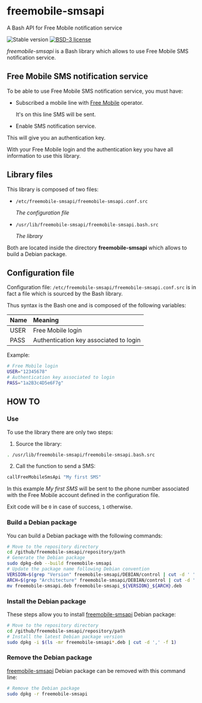 # freemobile-smsapi

A Bash API for Free Mobile notification service

![Stable version](https://img.shields.io/badge/stable-1.0.2-blue.svg)
[![BSD-3 license](https://img.shields.io/badge/license-BSD--3--Clause-428F7E.svg)](https://tldrlegal.com/license/bsd-3-clause-license-%28revised%29)

*freemobile-smsapi* is a Bash library which allows to use Free Mobile SMS notification service.

## Free Mobile SMS notification service

To be able to use Free Mobile SMS notification service, you must have:

 * Subscribed a mobile line with [Free Mobile](https://mobile.free.fr) operator.

   It's on this line SMS will be sent.

 * Enable SMS notification service.

  This will give you an authentication key.

With your Free Mobile login and the authentication key you have all information to use this library.

## Library files

This library is composed of two files:

 * `/etc/freemobile-smsapi/freemobile-smsapi.conf.src`

	*The configuration file*

 * `/usr/lib/freemobile-smsapi/freemobile-smsapi.bash.src`

	*The library*

Both are located inside the directory **freemobile-smsapi** which allows to build a Debian package.

## Configuration file

Configuration file: `/etc/freemobile-smsapi/freemobile-smsapi.conf.src` is in fact a file which is sourced by the Bash library.

Thus syntax is the Bash one and is composed of the following variables:

| Name | Meaning                                |
|:-----|:---------------------------------------|
| USER | Free Mobile login                      |
| PASS | Authentication key associated to login |

Example:

```bash
# Free Mobile login
USER="12345678"
# Authentication key associated to login
PASS="1a2B3c4D5e6F7g"
```

## HOW TO

### Use

To use the library there are only two steps:

1. Source the library:
```bash
. /usr/lib/freemobile-smsapi/freemobile-smsapi.bash.src
```
2. Call the function to send a SMS:
```bash
callFreeMobileSmsApi "My first SMS"
```

In this example *My first SMS* will be sent to the phone number associated with the Free Mobile account defined in the configuration file.

Exit code will be `0` in case of success, `1` otherwise.

### Build a Debian package

You can build a Debian package with the following commands:

```bash
# Move to the repository directory
cd /github/freemobile-smsapi/repository/path
# Generate the Debian package
sudo dpkg-deb --build freemobile-smsapi
# Update the package name following Debian convention
VERSION=$(grep "Version" freemobile-smsapi/DEBIAN/control | cut -d ' ' -f 2)
ARCH=$(grep "Architecture" freemobile-smsapi/DEBIAN/control | cut -d ' ' -f 2)
mv freemobile-smsapi.deb freemobile-smsapi_${VERSION}_${ARCH}.deb
```

### Install the Debian package

These steps allow you to install [freemobile-smsapi](http://github.com/cyosp/freemobile-smsapi) Debian package:

```bash
# Move to the repository directory
cd /github/freemobile-smsapi/repository/path
# Install the latest Debian package version
sudo dpkg -i $(ls -mr freemobile-smsapi*.deb | cut -d ',' -f 1)
```

### Remove the Debian package

[freemobile-smsapi](http://github.com/cyosp/freemobile-smsapi) Debian package can be removed with this command line:

```bash
# Remove the Debian package
sudo dpkg -r freemobile-smsapi
```
